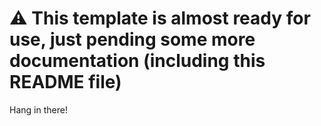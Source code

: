 # ⚠️ This template is almost ready for use, just pending some more documentation (including this README file)

Hang in there!
